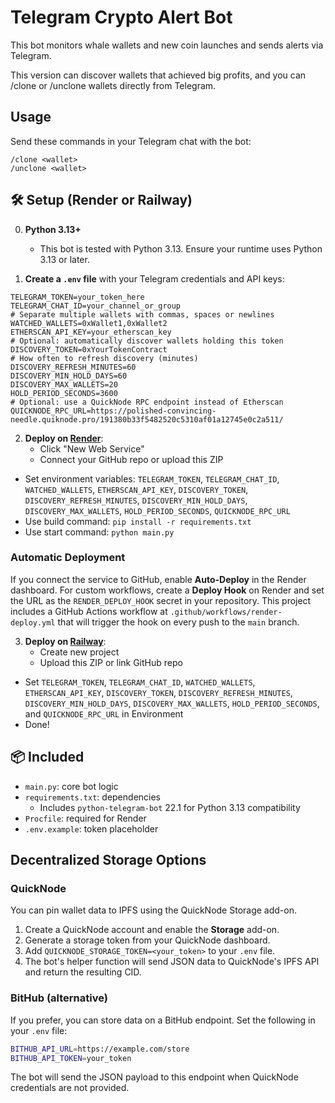 # Telegram Crypto Alert Bot

This bot monitors whale wallets and new coin launches and sends alerts via Telegram.

This version can discover wallets that achieved big profits, and you can /clone or /unclone wallets directly from Telegram.

## Usage

Send these commands in your Telegram chat with the bot:

```text
/clone <wallet>
/unclone <wallet>
```
## 🛠 Setup (Render or Railway)

0. **Python 3.13+**
   - This bot is tested with Python 3.13. Ensure your runtime uses Python 3.13 or later.

1. **Create a `.env` file** with your Telegram credentials and API keys:

```
TELEGRAM_TOKEN=your_token_here
TELEGRAM_CHAT_ID=your_channel_or_group
# Separate multiple wallets with commas, spaces or newlines
WATCHED_WALLETS=0xWallet1,0xWallet2
ETHERSCAN_API_KEY=your_etherscan_key
# Optional: automatically discover wallets holding this token
DISCOVERY_TOKEN=0xYourTokenContract
# How often to refresh discovery (minutes)
DISCOVERY_REFRESH_MINUTES=60
DISCOVERY_MIN_HOLD_DAYS=60
DISCOVERY_MAX_WALLETS=20
HOLD_PERIOD_SECONDS=3600
# Optional: use a QuickNode RPC endpoint instead of Etherscan
QUICKNODE_RPC_URL=https://polished-convincing-needle.quiknode.pro/191380b33f5482520c5310af01a12745e0c2a511/
```

2. **Deploy on [Render](https://render.com)**:
   - Click "New Web Service"
   - Connect your GitHub repo or upload this ZIP
  - Set environment variables: `TELEGRAM_TOKEN`, `TELEGRAM_CHAT_ID`, `WATCHED_WALLETS`, `ETHERSCAN_API_KEY`, `DISCOVERY_TOKEN`, `DISCOVERY_REFRESH_MINUTES`, `DISCOVERY_MIN_HOLD_DAYS`, `DISCOVERY_MAX_WALLETS`, `HOLD_PERIOD_SECONDS`, `QUICKNODE_RPC_URL`
   - Use build command: `pip install -r requirements.txt`
   - Use start command: `python main.py`

### Automatic Deployment

If you connect the service to GitHub, enable **Auto-Deploy** in the Render
dashboard. For custom workflows, create a **Deploy Hook** on Render and set the
URL as the `RENDER_DEPLOY_HOOK` secret in your repository. This project includes
a GitHub Actions workflow at `.github/workflows/render-deploy.yml` that will
trigger the hook on every push to the `main` branch.

3. **Deploy on [Railway](https://railway.app)**:
   - Create new project
   - Upload this ZIP or link GitHub repo
  - Set `TELEGRAM_TOKEN`, `TELEGRAM_CHAT_ID`, `WATCHED_WALLETS`, `ETHERSCAN_API_KEY`, `DISCOVERY_TOKEN`, `DISCOVERY_REFRESH_MINUTES`, `DISCOVERY_MIN_HOLD_DAYS`, `DISCOVERY_MAX_WALLETS`, `HOLD_PERIOD_SECONDS`, and `QUICKNODE_RPC_URL` in Environment
   - Done!

## 📦 Included

- `main.py`: core bot logic
- `requirements.txt`: dependencies
  - Includes `python-telegram-bot` 22.1 for Python 3.13 compatibility
- `Procfile`: required for Render
- `.env.example`: token placeholder

## Decentralized Storage Options

### QuickNode

You can pin wallet data to IPFS using the QuickNode Storage add-on.

1. Create a QuickNode account and enable the **Storage** add-on.
2. Generate a storage token from your QuickNode dashboard.
3. Add `QUICKNODE_STORAGE_TOKEN=<your_token>` to your `.env` file.
4. The bot's helper function will send JSON data to QuickNode's IPFS API and
   return the resulting CID.

### BitHub (alternative)

If you prefer, you can store data on a BitHub endpoint. Set the following in
your `.env` file:

```bash
BITHUB_API_URL=https://example.com/store
BITHUB_API_TOKEN=your_token
```

The bot will send the JSON payload to this endpoint when QuickNode credentials
are not provided.


